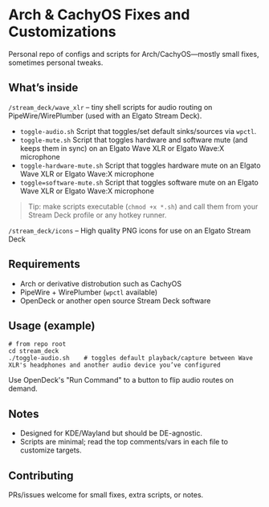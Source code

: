 # Arch & CachyOS Fixes and Customizations

Personal repo of configs and scripts for Arch/CachyOS—mostly small fixes, sometimes personal tweaks.

## What’s inside
`/stream_deck/wave_xlr` – tiny shell scripts for audio routing on PipeWire/WirePlumber (used with an Elgato Stream Deck).  

- `toggle-audio.sh` Script that toggles/set default sinks/sources via `wpctl`.
- `toggle-mute.sh` Script that toggles hardware and software mute (and keeps them in sync) on an Elgato Wave XLR or Elgato Wave:X microphone
- `toggle-hardware-mute.sh` Script that toggles hardware mute on an Elgato Wave XLR or Elgato Wave:X microphone
- `toggle=software-mute.sh` Script that toggles software mute on an Elgato Wave XLR or Elgato Wave:X microphone

> Tip: make scripts executable (`chmod +x *.sh`) and call them from your Stream Deck profile or any hotkey runner.

`/stream_deck/icons` – High quality PNG icons for use on an Elgato Stream Deck

## Requirements
- Arch or derivative distrobution such as CachyOS
- PipeWire + WirePlumber (`wpctl` available)
- OpenDeck or another open source Stream Deck software

## Usage (example)
    # from repo root
    cd stream_deck
    ./toggle-audio.sh    # toggles default playback/capture between Wave XLR's headphones and another audio device you’ve configured

Use OpenDeck's "Run Command" to a button to flip audio routes on demand.

## Notes
- Designed for KDE/Wayland but should be DE-agnostic.
- Scripts are minimal; read the top comments/vars in each file to customize targets.

## Contributing
PRs/issues welcome for small fixes, extra scripts, or notes.
